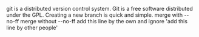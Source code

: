 git is a distributed version control system.
Git is a free software distributed under the GPL.
Creating a new branch is quick and simple.
merge with --no-ff
merge without --no-ff
add this line by the own and ignore 'add this line by other people'
